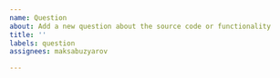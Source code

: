 ```yaml
---
name: Question
about: Add a new question about the source code or functionality
title: ''
labels: question
assignees: maksabuzyarov

---
```



